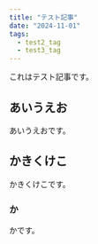 ```yaml
---
title: "テスト記事"
date: "2024-11-01"
tags:
  - test2_tag
  - test3_tag
---
```


これはテスト記事です。

## あいうえお

あいうえおです。

## かきくけこ

かきくけこです。

### か

かです。
